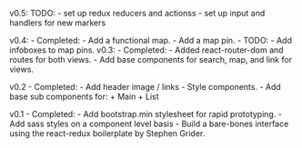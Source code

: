 v0.5:
	TODO:
		- set up redux reducers and actionss
		- set up input and handlers for new markers

v0.4: 
	- Completed:
		- Add a functional map.
		- Add a map pin.
	- TODO:
		- Add infoboxes to map pins.
v0.3: 
	- Completed:
		- Added react-router-dom and routes for both views.
		- Add base components for search, map, and link for views.

v0.2
	- Completed:
		- Add header image / links
		- Style components.
		- Add base sub components for:
			+ Main
			+ List
			
v0.1
    - Completed:
        - Add bootstrap.min stylesheet for rapid prototyping.
        - Add sass styles on a component level basis
        - Build a bare-bones interface using the react-redux boilerplate by Stephen Grider.

         